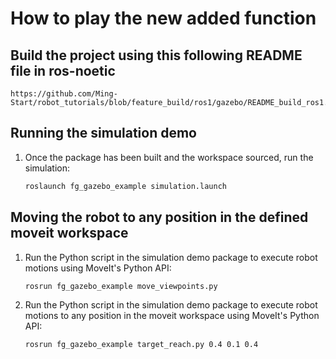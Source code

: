 # How to play the new added function 

## Build the project using this following README file in ros-noetic

    https://github.com/Ming-Start/robot_tutorials/blob/feature_build/ros1/gazebo/README_build_ros1.md

## Running the simulation demo

1. Once the package has been built and the workspace sourced, run the simulation:

    ```bash
    roslaunch fg_gazebo_example simulation.launch

## Moving the robot to any position in the defined moveit workspace 

1. Run the Python script in the simulation demo package to execute robot motions using MoveIt's Python API:

    ```bash 
    rosrun fg_gazebo_example move_viewpoints.py

2. Run the Python script in the simulation demo package to execute robot motions to any position in the moveit workspace using MoveIt's Python API:

    ```bash
    rosrun fg_gazebo_example target_reach.py 0.4 0.1 0.4
